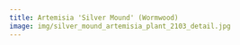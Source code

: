 ```yaml
---
title: Artemisia 'Silver Mound' (Wormwood)
image: img/silver_mound_artemisia_plant_2103_detail.jpg
---
```

